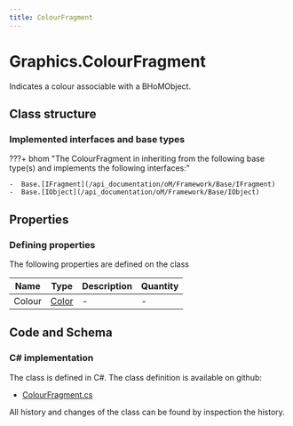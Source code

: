 ```yaml
---
title: ColourFragment
---
```


# Graphics.ColourFragment

Indicates a colour associable with a BHoMObject.

## Class structure

### Implemented interfaces and base types

???+ bhom "The ColourFragment in inheriting from the following base type(s) and implements the following interfaces:"

    -  Base.[IFragment](/api_documentation/oM/Framework/Base/IFragment)
    -  Base.[IObject](/api_documentation/oM/Framework/Base/IObject)


## Properties



### Defining properties

The following properties are defined on the class

| Name             | Type             | Description      | Quantity         |
|------------------|------------------|------------------|------------------|
| Colour | [Color](https://learn.microsoft.com/en-us/dotnet/api/System.Drawing.Color?view=netstandard-2.0) | - | - |


## Code and Schema

### C# implementation

The class is defined in C#. The class definition is available on github:

- [ColourFragment.cs](https://github.com/BHoM/BHoM/blob/develop/Graphics_oM/Colours/ColourFragment.cs)

All history and changes of the class can be found by inspection the history.
